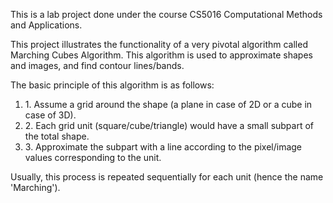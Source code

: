 This is a lab project done under the course CS5016 Computational Methods and Applications.

This project illustrates the functionality of a very pivotal algorithm called Marching Cubes Algorithm.
This algorithm is used to approximate shapes and images, and find contour lines/bands.

The basic principle of this algorithm is as follows:
<ol>
<li>1. Assume a grid around the shape (a plane in case of 2D or a cube in case of 3D).</li>
<li>2. Each grid unit (square/cube/triangle) would have a small subpart of the total shape.</li>
<li>3. Approximate the subpart with a line according to the pixel/image values corresponding to the unit.</li>
</ol>
Usually, this process is repeated sequentially for each unit (hence the name 'Marching').
